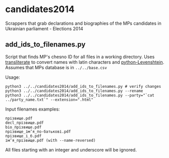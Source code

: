 candidates2014
==============

Scrappers that grab declarations and biographies of the MPs candidates in Ukrainian parliament - Elections 2014

## add_ids_to_filenames.py
Script that finds MP's chesno ID for all files in a working directory.
Uses [transliterate](https://pypi.python.org/pypi/) to convert names with latin characters and [python-Levenshtein](https://pypi.python.org/pypi/python-Levenshtein/).
Assumes that MPs database is in `../../base.csv`

Usage:
```
python3 ../../candidates2014/add_ids_to_filenames.py # verify changes
python3 ../../candidates2014/add_ids_to_filenames.py --rename
python3 ../../candidates2014/add_ids_to_filenames.py --party="`cat ../party_name.txt`" --extension=".html"
```
Input filenames examples:
```
прізвище.pdf
decl_прізвище.pdf
bio_прізвище.pdf
прізвище_ім’я_по-батькові.pdf
прізвище_і_б.pdf
ім’я_прізвище.pdf (with --name-reversed)
```
All files starting with an integer and underscore will be ignored.
